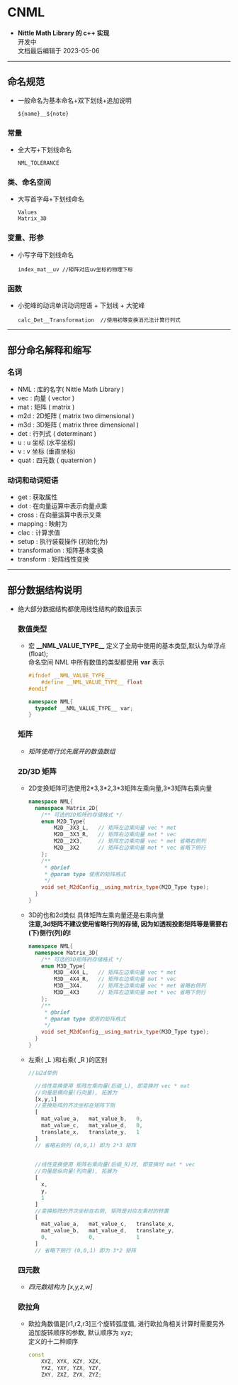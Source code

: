 # CNML 
* **Nittle Math Library 的 c++ 实现**   
开发中   
文档最后编辑于 2023-05-06
---

## 命名规范
  * 一般命名为基本命名+双下划线+追加说明
    ```
    ${name}__${note}
    ```
### 常量
  * 全大写+下划线命名
    ```
    NML_TOLERANCE
    ```
### 类、命名空间
  * 大写首字母+下划线命名
    ```
    Values
    Matrix_3D
    ```
### 变量、形参
  * 小写字母下划线命名
    ```
    index_mat__uv //矩阵对应uv坐标的物理下标
    ```
### 函数
  * 小驼峰的动词单词动词短语 + 下划线 + 大驼峰
    ```
    calc_Det__Transformation  //使用初等变换消元法计算行列式
    ```

---

## 部分命名解释和缩写
### 名词
  * NML     : 库的名字( Nittle Math Library )
  * vec     : 向量 ( vector )
  * mat     : 矩阵 ( matrix )
  * m2d     : 2D矩阵 ( matrix two dimensional )
  * m3d     : 3D矩阵 ( matrix three dimensional )
  * det     : 行列式 ( determinant )
  * u       : u 坐标 (水平坐标)
  * v       : v 坐标 (垂直坐标)
  * quat    : 四元数 ( quaternion )

### 动词和动词短语
  * get              : 获取属性
  * dot              : 在向量运算中表示向量点乘
  * cross            : 在向量运算中表示叉乘
  * mapping          : 映射为
  * clac             : 计算求值
  * setup            : 执行装载操作 (初始化为)
  * transformation   : 矩阵基本变换
  * transform        : 矩阵线性变换

---

## 部分数据结构说明
* 绝大部分数据结构都使用线性结构的数组表示
  ### 数值类型
  * 宏 **\_\_NML_VALUE_TYPE\_\_** 定义了全局中使用的基本类型,默认为单浮点(float);   
  命名空间 NML 中所有数值的类型都使用 **var** 表示
    ```c++
    #ifndef __NML_VALUE_TYPE__
        #define __NML_VALUE_TYPE__ float
    #endif
    
    namespace NML{
      typedef __NML_VALUE_TYPE__ var;
    }
    ```

  ### 矩阵
  * *矩阵使用行优先展开的数值数组*

  ### 2D/3D 矩阵
  * 2D变换矩阵可选使用2\*3,3\*2,3\*3矩阵左乘向量,3\*3矩阵右乘向量   
    ``` c++
    namespace NML{
      namespace Matrix_2D{
        /** 可选的2D矩阵的存储格式 */
        enum M2D_Type{
            M2D__3X3_L,   // 矩阵左边乘向量 vec * met
            M2D__3X3_R,   // 矩阵右边乘向量 met * vec
            M2D__2X3,     // 矩阵左边乘向量 vec * met 省略右侧列
            M2D__3X2      // 矩阵右边乘向量 met * vec 省略下侧行
        };
        /**
         * @brief 
         * @param type 使用的矩阵格式
         */
        void set_M2dConfig__using_matrix_type(M2D_Type type);
      }
    }
    ```
  * 3D的也和2d类似
    具体矩阵左乘向量还是右乘向量   
    **注意,3d矩阵不建议使用省略行列的存储, 因为如透视投影矩阵等是需要右(下)侧行(列)的!**
    ``` c++
    namespace NML{
      namespace Matrix_3D{
        /** 可选的3D矩阵的存储格式 */
        enum M3D_Type{
            M3D__4X4_L,   // 矩阵左边乘向量 vec * met
            M3D__4X4_R,   // 矩阵右边乘向量 met * vec
            M3D__3X4,     // 矩阵左边乘向量 vec * met 省略右侧列
            M3D__4X3      // 矩阵右边乘向量 met * vec 省略下侧行
        };
        /**
         * @brief 
         * @param type 使用的矩阵格式
         */
        void set_M2dConfig__using_matrix_type(M3D_Type type);
      }
    }
    ```
  * 左乘( \_L )和右乘( \_R )的区别
    ```ts
    //以2d举例

      //线性变换使用 矩阵左乘向量(后缀_L), 即变换时 vec * mat
      //向量是横向量(行向量), 拓展为 
      [x,y,1]
      //变换矩阵的齐次坐标在矩阵下侧
      [
        mat_value_a,   mat_value_b,   0,
        mat_value_c,   mat_value_d,   0,
        translate_x,   translate_y,   1
      ]
      // 省略右侧列 (0,0,1) 即为 2*3 矩阵
      

      //线性变换使用 矩阵右乘向量(后缀_R)时, 即变换时 mat * vec
      //向量是纵向量(列向量), 拓展为 
      [
        x,
        y,
        1
      ]
      //变换矩阵的齐次坐标在右侧, 矩阵是对应左乘时的转置
      [
        mat_value_a,   mat_value_c,   translate_x,
        mat_value_b,   mat_value_d,   translate_y,
        0,             0,             1
      ]
      // 省略下侧行 (0,0,1) 即为 3*2 矩阵

    ```

  ### 四元数
  * *四元数结构为 \[x,y,z,w\]*

  ### 欧拉角
  * 欧拉角数值是[r1,r2,r3]三个旋转弧度值, 进行欧拉角相关计算时需要另外追加旋转顺序的参数, 默认顺序为 xyz;   
  定义的十二种顺序   
      ```c++
      const 
          XYZ, XYX, XZY, XZX,   
          YXZ, YXY, YZX, YZY,   
          ZXY, ZXZ, ZYX, ZYZ;
      ```

